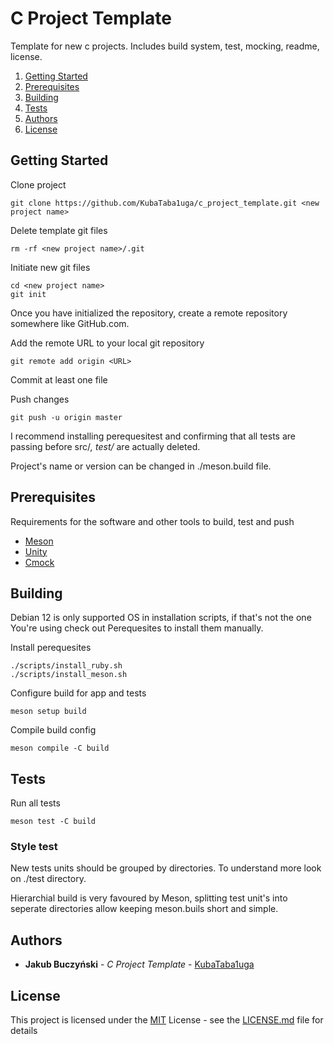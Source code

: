 # C Project Template

Template for new c projects. Includes build system, test, mocking, readme, license. 

1. [Getting Started](#Getting-Started)
2. [Prerequisites](#Prerequisites)
3. [Building](#Building)
4. [Tests](#Tests)
5. [Authors](#Authors)
6. [License](#License)



## Getting Started

Clone project
```
git clone https://github.com/KubaTaba1uga/c_project_template.git <new project name>
```

Delete template git files
```
rm -rf <new project name>/.git
```

Initiate new git files
```
cd <new project name>
git init
```

Once you have initialized the repository, create a remote repository somewhere like GitHub.com.

Add the remote URL to your local git repository
```
git remote add origin <URL>
```

Commit at least one file

Push changes
```
git push -u origin master
```

I recommend installing perequesitest and confirming that all tests are passing before src/*, test/* are actually deleted.

Project's name or version can be changed in ./meson.build file.

## Prerequisites

Requirements for the software and other tools to build, test and push 
- [Meson](https://mesonbuild.com/)
- [Unity](https://github.com/ThrowTheSwitch/Unity)
- [Cmock](https://github.com/ThrowTheSwitch/CMock)

## Building

Debian 12 is only supported OS in installation scripts, if that's not the one You're using check out Perequesites to install them manually.   

Install perequesites
```
./scripts/install_ruby.sh
./scripts/install_meson.sh
```

Configure build for app and tests
```
meson setup build
```

Compile build config
```
meson compile -C build
```

## Tests

Run all tests
```
meson test -C build
```

### Style test

New tests units should be grouped by directories.
To understand more look on ./test directory.

Hierarchial build is very favoured by Meson, splitting test unit's into seperate directories allow keeping meson.buils short and simple.

## Authors

  - **Jakub Buczyński** - *C Project Template* -
    [KubaTaba1uga](https://github.com/KubaTaba1uga)

## License

This project is licensed under the [MIT](LICENSE.md)
License - see the [LICENSE.md](LICENSE.md) file for
details
